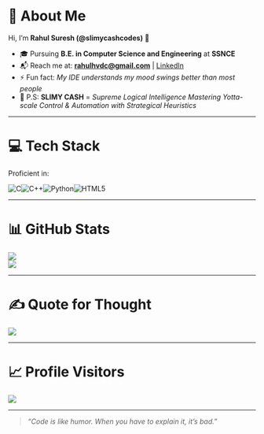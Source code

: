 # 💫 About Me  
Hi, I’m **Rahul Suresh (@slimycashcodes)** 👋  
- 🎓 Pursuing **B.E. in Computer Science and Engineering** at **SSNCE**  
- 📬 Reach me at: **[rahulhvdc@gmail.com](mailto:rahulhvdc@gmail.com)** | [LinkedIn](https://www.linkedin.com/in/rahulsuresh210)  
- ⚡ Fun fact: *My IDE understands my mood swings better than most people*  
- 🧩 P.S: **SLIMY CASH** = *Supreme Logical Intelligence Mastering Yotta-scale Control & Automation with Strategical Heuristics*  

---

# 💻 Tech Stack  
Proficient in:  

![C](https://img.shields.io/badge/C-%2300599C.svg?style=for-the-badge&logo=c&logoColor=white)![C++](https://img.shields.io/badge/C++-%2300599C.svg?style=for-the-badge&logo=c%2B%2B&logoColor=white)![Python](https://img.shields.io/badge/Python-3670A0?style=for-the-badge&logo=python&logoColor=ffdd54)![HTML5](https://img.shields.io/badge/HTML5-%23E34F26.svg?style=for-the-badge&logo=html5&logoColor=white)  

---

# 📊 GitHub Stats  
![](https://github-readme-stats.vercel.app/api?username=slimycashcodes&theme=tokyonight&hide_border=false&include_all_commits=true&count_private=false)  
![](https://github-readme-stats.vercel.app/api/top-langs/?username=slimycashcodes&theme=tokyonight&hide_border=false&include_all_commits=true&count_private=false&layout=compact)  

---

# ✍️ Quote for Thought  
![](https://quotes-github-readme.vercel.app/api?type=horizontal&theme=dark)  

---

# 📈 Profile Visitors  
[![](https://visitcount.itsvg.in/api?id=slimycashcodes&icon=0&color=0)](https://visitcount.itsvg.in)  

---

> *“Code is like humor. When you have to explain it, it’s bad.”*  
